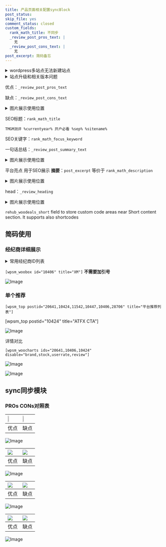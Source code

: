 ```yaml
---
title: 产品页面相关配置syncBlock
post_status: 
skip_file: yes
comment_status: closed
custom_fields:
  rank_math_title: 不同步
  _review_post_pros_text: |
    无
  _review_post_cons_text: |
    无
post_excerpt: 简码备忘
---
```

<details><summary>wordpress多站点无法新建站点</summary>

<li>和报错需要清理cookies一样的原因</li>
<li>wp-config.php里面<code>define( 'SUBDOMAIN_INSTALL', false );//子域名安装</code></li>
<li>新建子站点是用<code>define( 'SUBDOMAIN_INSTALL', true);//子域名安装</code> 完成以后，改成<code>false</code></li>
</details>

<details><summary>站点升级和相关版本问题</summary>

<p>wordpress：5.9.9
woocommerce：7.5.1
出现问题的地方：主题选项里面>><strong>Product layout >>compact style</strong></p>
<p>如何出现没有用过的字段 导致无法保存。先导出配置 然后进行修改，后面再次恢复即可。</p>
<p>出现部分字段无法显示时，需要返回默认布局后，对产品进行保存就好了。</p>
<p></p>
</details>

优点：`_review_post_pros_text`

缺点：`_review_post_cons_text`

<details><summary>图片展示使用位置</summary>

<img src="https://prod-files-secure.s3.us-west-2.amazonaws.com/39ed1227-6d7d-4570-be36-9ccd4a2c4241/f51d3d83-55d4-4bdf-9604-f37ec77ab556/Untitled.png?X-Amz-Algorithm=AWS4-HMAC-SHA256&X-Amz-Content-Sha256=UNSIGNED-PAYLOAD&X-Amz-Credential=ASIAZI2LB466ZO2TYQWR%2F20250708%2Fus-west-2%2Fs3%2Faws4_request&X-Amz-Date=20250708T225516Z&X-Amz-Expires=3600&X-Amz-Security-Token=IQoJb3JpZ2luX2VjEI%2F%2F%2F%2F%2F%2F%2F%2F%2F%2F%2FwEaCXVzLXdlc3QtMiJHMEUCIQDMu00gUr58LMiw0yifi%2F6O4iaAKmP7L19F9AdMr3qx7AIgfUoqfZl1jOgFuUxJ%2FcO4plDnKq72S7RRH3mG6gtr0gwqiAQImP%2F%2F%2F%2F%2F%2F%2F%2F%2F%2FARAAGgw2Mzc0MjMxODM4MDUiDAqQnB9v%2B0lYi2dixyrcA62C6rnAHqYWEmoWUl%2FtaL19yTXJsI20SRZo0q5kmDcxLE9vI4kQaRv5Sz%2FW2m2BwOGlcBMjzMdbKEn5UQi4Ar9tILLxTKG10e0VsmdUnerrtsZ5xOnjPs%2BNmZdvWfanwkiIx1aGdEYMRtaeyztCH9xstFZY67FAxRxRnt5z0RRnerSppGvJC8wQbXSiEk0FuoEAdtxB7i%2FyR4rOr6KpIln5zKxp7Av9WEGtV2sPWpfU%2FD7r0WPRxzYTnG0b0K9fL5ycixhYw77I46I0QBZGss36MKax%2FQNzlDBTbkPdD1By3VV%2BiAhQk7iiWztkSScVpq30SXeAOqzb612h9%2Bdbt0OHSEYcm0DKhcFElBuO2ordCSl2xD00Nn9IQJhZiKFHkUcbK6BZ426mbKOqqaNxlwxNWlv3cfW3OzU9izEvrDY624bjv8m4TqtQrhAJq8Wdjxq2cjsBLZ7yCSq%2B0AAhzYSygWizTfCwO861ZnWtIqPBQxWG2IKqP9KHANUIgWSMX6poXID1pDDT1nfthJyYh1yBfhVBHUIo1Ttmdg9OzD07ljUBbhq6R2G3nx4aQWQKWFKRWm2%2F6zjI4P0rTvGOiRWsq4up21RppVE%2BaIZZNNMZbLjr4ww8AUExCHgwMMbBtsMGOqUBSwZTRaByF8%2FxQPqiWNkKiiZuJ7uIFj%2BX8qDUcmTj6NTes6YvA9gKnRS7t1SE5R994lSrFhotvsVRZtuBkAdtPcNfaM2Zi2FvfoFP%2BK1JbZg7xtSJ65K%2Bczw8EuCyDyEEC82Kuf2VOwvY0%2BL6GeHV5GSiKFNWqlkkLmUJRGn2lXGcv1W%2BU8Ww%2F6Rx%2B2Tcdop1z27XT5KxXBHqrrB0VKDiQNFifT4S&X-Amz-Signature=44415613e59193ac488b7f680c91a04178506bb3e16561e6decfca0a08ff76f3&X-Amz-SignedHeaders=host&x-amz-checksum-mode=ENABLED&x-id=GetObject" alt="Image">
</details>

SEO标题：`rank_math_title`

`TMGM测评 %currentyear% 开户必看 %sep% %sitename%`

SEO关键字：`rank_math_focus_keyword`

一句话总结：`_review_post_summary_text`

<details><summary>图片展示使用位置</summary>

<img src="https://prod-files-secure.s3.us-west-2.amazonaws.com/39ed1227-6d7d-4570-be36-9ccd4a2c4241/4b96a922-296c-4f4e-8630-d1c870cbce01/Untitled.png?X-Amz-Algorithm=AWS4-HMAC-SHA256&X-Amz-Content-Sha256=UNSIGNED-PAYLOAD&X-Amz-Credential=ASIAZI2LB466TIKBFG2Z%2F20250708%2Fus-west-2%2Fs3%2Faws4_request&X-Amz-Date=20250708T225516Z&X-Amz-Expires=3600&X-Amz-Security-Token=IQoJb3JpZ2luX2VjEI%2F%2F%2F%2F%2F%2F%2F%2F%2F%2F%2FwEaCXVzLXdlc3QtMiJIMEYCIQCHmOgN6R5zxJYWeqhwvsOcBVDdLuABF%2BflCUPaD0e4IgIhAPdcfO%2BSQVhz9nrsPZ82RGd%2FmmqKNNsFNg2wuHI%2FhGbJKogECJj%2F%2F%2F%2F%2F%2F%2F%2F%2F%2FwEQABoMNjM3NDIzMTgzODA1Igygib6YsRemGmmlF3Yq3AMzJMCx1WxNfUTymls4hLxxxUiMAR5iSR9fwik8dsYMwfmYTdBD7Oo04%2FGYZHR6odjMw%2F%2B5oH0agerWGB7PvU4OtPJufjGcVK%2BOqYXVk7lNRkivXD1cb6rk2BqsAZMaPWq%2Fqb3zyBOBKjf7UdaTqjPB1jHLJP2a%2BnLJnFwY6FoinkDlp184t5e71xTYhKKZ4oEWXZKLJLm4gjj9a4%2F8%2FmWFgNHFTK56KUXxmE%2FCkGz5NCGIODjSJYKX79KYWLYHCxIM8F0GBBVmA3rbxp1oIMsYvCYUE8glPVyUNjpiZ5u6vLtT14lPWzZa%2FfYF2TtZFnYFcTajf%2BdnH2nFVCwleBPOH4LrnC%2F62xcy7WGucLNA1ReObLvXt8n1GT%2B2XkYZriQaPfXeMxcWPues50GbGnr%2FpEOsqByCxZTknMRhzPeaCtH8EtRSRqYXnYUtmnD1LgBNS9u56uNpK7i6b7EsuOdFqusCa%2BHN8p4g%2Faxuucqayn2D2RcMOejgxPDJM3tlAPxZ4tq5KaTKNiGDiYjK1MPiVyL%2FdwpDBOTNYgnDScLmMuI48YBtjmgtQebvVViLsPqBcgOHpPaW8OWPBNwlmc9RLcE8sGMYa4f4SQnbW%2FxqdPaFSIhTZr3K0JkSyDCZwrbDBjqkAfSrnm6NFTbcZhXRLbNqr06qzw8PaYXAn05YuKapcN8fuQPWHXjIQFIbbH8BQBZTuYTWiVa59BSwqATi8724Wj7%2Fw%2BN36hZ1YR%2BWOnu1Qu49p38IPsAhtLw%2BmXm%2Bo9Mtx4dtqq73B53PFZuhjYvSsA%2BUXLgKGR9eUeE719uZuE93%2FFvxNjJuvi5pbvkzIaK8eiPK70CR7KlFwqLsZ71tZIAfJm1b&X-Amz-Signature=1168bebed66aa66f58a6069cea18ebaab07e3a2dffe1f4337dd22f9c63ad3d8c&X-Amz-SignedHeaders=host&x-amz-checksum-mode=ENABLED&x-id=GetObject" alt="Image">
</details>

平台亮点 用于SEO展示 **摘要**：`post_excerpt`  等价于 `rank_math_description`

<details><summary>图片展示使用位置</summary>

<img src="https://prod-files-secure.s3.us-west-2.amazonaws.com/39ed1227-6d7d-4570-be36-9ccd4a2c4241/1ee11f63-b60a-4dfe-a7a7-d58ff23b5d88/Untitled.png?X-Amz-Algorithm=AWS4-HMAC-SHA256&X-Amz-Content-Sha256=UNSIGNED-PAYLOAD&X-Amz-Credential=ASIAZI2LB466ZWEVQBXS%2F20250708%2Fus-west-2%2Fs3%2Faws4_request&X-Amz-Date=20250708T225517Z&X-Amz-Expires=3600&X-Amz-Security-Token=IQoJb3JpZ2luX2VjEI%2F%2F%2F%2F%2F%2F%2F%2F%2F%2F%2FwEaCXVzLXdlc3QtMiJGMEQCIAhoy9KPeUvD0CBT59Eq60mYAzhLGnDUFFGTzasEXITlAiAVloN5veV6PAhL4ZrG2ibj657BJECbQ91RIEZCWGdGoiqIBAiY%2F%2F%2F%2F%2F%2F%2F%2F%2F%2F8BEAAaDDYzNzQyMzE4MzgwNSIMfpPZfg40ACLwHADAKtwDhAsGebMzoBrY7JkyTEJ2v0o27xwJt1I7JhhhslEDC3HtORVJkXMd8krKLnphvkcw7Q64WSRBLiMPa6LhQAmiiJRs66xKFk2NRnHQjxudL94UXkxQuUn8WFoXRI57D%2ByzHxNMuLccCqAvYHlXsY31iHDjCbOelHZ%2BdnbBtp3huWkje%2BLBAjsnP99zmyZkdp7an6zdQ7%2FYAZbt7ZeA%2BTokNykxXraqHmKCC%2F0lK%2FKEcOQFltLKMGFECRbKEP03OMG9%2FIlmPHgBKHwCWGNbRoA%2BceHILPE9DCyz4whdL%2F6j67c7OvdWKtU0eccI5IGcyaY1caQc4U5QqXRW8yVtrHRp5bEiNrihcNX0%2FLvPHT8BGQRS1eMC1O2C%2FhPElZGrVkDtjwHzp23ZT2tyl4Nj8eqFxgC65qTAjtK3pbPJgL8CWRfm7gW5UNB46Z9%2Fg4AcDP1S8cbGVahjAIdQquZAXJyi0gM6ri3ufkRA%2Fou7ZSyEMJSxcZwDY9D%2FFxYRgOGBmmjShx69ZGEci1NfB4eUUaYKq2oAF5ybhytWafAK7Uaq%2FuXAfrJ818hFwVkNn49uamS0y0t9bMv5E9k6xdZW5vT7VBAGLzCruXu6HlA0KMtGtwwjTTPfiITNLW3JkaUwkMK2wwY6pgG%2Fiw4szXJpa%2ByaN0Qd6%2BSmT%2B1PjCAjbMhAb6PNxk5gEn%2FF6OxnJ60HNfnhA2rt9TJRmnvMn4lW%2BQSUXZUqUNeGnk9hd0npsn%2FUcAgXkqgek9qgiKEW0USxQXXZMFmy%2F2jxGn3mo8kJ2XYAsxKMafyZuvnut31vyM8wqaZrxmCDYXyEmYvNKmxKX7nNGOVHoPwQCKtbPsCk0N1lSe%2FlmKE9lQq89ksl&X-Amz-Signature=44e65070f3b9354e84c5d31feae63927e3ce202514e2b5e08c858c61abee3aa8&X-Amz-SignedHeaders=host&x-amz-checksum-mode=ENABLED&x-id=GetObject" alt="Image">
<img src="https://prod-files-secure.s3.us-west-2.amazonaws.com/39ed1227-6d7d-4570-be36-9ccd4a2c4241/ad4118b5-78d8-4fbe-801e-3b29b5d99c01/Untitled.png?X-Amz-Algorithm=AWS4-HMAC-SHA256&X-Amz-Content-Sha256=UNSIGNED-PAYLOAD&X-Amz-Credential=ASIAZI2LB466ZWEVQBXS%2F20250708%2Fus-west-2%2Fs3%2Faws4_request&X-Amz-Date=20250708T225517Z&X-Amz-Expires=3600&X-Amz-Security-Token=IQoJb3JpZ2luX2VjEI%2F%2F%2F%2F%2F%2F%2F%2F%2F%2F%2FwEaCXVzLXdlc3QtMiJGMEQCIAhoy9KPeUvD0CBT59Eq60mYAzhLGnDUFFGTzasEXITlAiAVloN5veV6PAhL4ZrG2ibj657BJECbQ91RIEZCWGdGoiqIBAiY%2F%2F%2F%2F%2F%2F%2F%2F%2F%2F8BEAAaDDYzNzQyMzE4MzgwNSIMfpPZfg40ACLwHADAKtwDhAsGebMzoBrY7JkyTEJ2v0o27xwJt1I7JhhhslEDC3HtORVJkXMd8krKLnphvkcw7Q64WSRBLiMPa6LhQAmiiJRs66xKFk2NRnHQjxudL94UXkxQuUn8WFoXRI57D%2ByzHxNMuLccCqAvYHlXsY31iHDjCbOelHZ%2BdnbBtp3huWkje%2BLBAjsnP99zmyZkdp7an6zdQ7%2FYAZbt7ZeA%2BTokNykxXraqHmKCC%2F0lK%2FKEcOQFltLKMGFECRbKEP03OMG9%2FIlmPHgBKHwCWGNbRoA%2BceHILPE9DCyz4whdL%2F6j67c7OvdWKtU0eccI5IGcyaY1caQc4U5QqXRW8yVtrHRp5bEiNrihcNX0%2FLvPHT8BGQRS1eMC1O2C%2FhPElZGrVkDtjwHzp23ZT2tyl4Nj8eqFxgC65qTAjtK3pbPJgL8CWRfm7gW5UNB46Z9%2Fg4AcDP1S8cbGVahjAIdQquZAXJyi0gM6ri3ufkRA%2Fou7ZSyEMJSxcZwDY9D%2FFxYRgOGBmmjShx69ZGEci1NfB4eUUaYKq2oAF5ybhytWafAK7Uaq%2FuXAfrJ818hFwVkNn49uamS0y0t9bMv5E9k6xdZW5vT7VBAGLzCruXu6HlA0KMtGtwwjTTPfiITNLW3JkaUwkMK2wwY6pgG%2Fiw4szXJpa%2ByaN0Qd6%2BSmT%2B1PjCAjbMhAb6PNxk5gEn%2FF6OxnJ60HNfnhA2rt9TJRmnvMn4lW%2BQSUXZUqUNeGnk9hd0npsn%2FUcAgXkqgek9qgiKEW0USxQXXZMFmy%2F2jxGn3mo8kJ2XYAsxKMafyZuvnut31vyM8wqaZrxmCDYXyEmYvNKmxKX7nNGOVHoPwQCKtbPsCk0N1lSe%2FlmKE9lQq89ksl&X-Amz-Signature=a58996a521a545df2a49d9ac6014b555596d40b782514777437cc89dba29d980&X-Amz-SignedHeaders=host&x-amz-checksum-mode=ENABLED&x-id=GetObject" alt="Image">
<img src="https://prod-files-secure.s3.us-west-2.amazonaws.com/39ed1227-6d7d-4570-be36-9ccd4a2c4241/a38cf7c9-a79c-4b64-9e94-13589fe0758b/Untitled.png?X-Amz-Algorithm=AWS4-HMAC-SHA256&X-Amz-Content-Sha256=UNSIGNED-PAYLOAD&X-Amz-Credential=ASIAZI2LB466ZWEVQBXS%2F20250708%2Fus-west-2%2Fs3%2Faws4_request&X-Amz-Date=20250708T225517Z&X-Amz-Expires=3600&X-Amz-Security-Token=IQoJb3JpZ2luX2VjEI%2F%2F%2F%2F%2F%2F%2F%2F%2F%2F%2FwEaCXVzLXdlc3QtMiJGMEQCIAhoy9KPeUvD0CBT59Eq60mYAzhLGnDUFFGTzasEXITlAiAVloN5veV6PAhL4ZrG2ibj657BJECbQ91RIEZCWGdGoiqIBAiY%2F%2F%2F%2F%2F%2F%2F%2F%2F%2F8BEAAaDDYzNzQyMzE4MzgwNSIMfpPZfg40ACLwHADAKtwDhAsGebMzoBrY7JkyTEJ2v0o27xwJt1I7JhhhslEDC3HtORVJkXMd8krKLnphvkcw7Q64WSRBLiMPa6LhQAmiiJRs66xKFk2NRnHQjxudL94UXkxQuUn8WFoXRI57D%2ByzHxNMuLccCqAvYHlXsY31iHDjCbOelHZ%2BdnbBtp3huWkje%2BLBAjsnP99zmyZkdp7an6zdQ7%2FYAZbt7ZeA%2BTokNykxXraqHmKCC%2F0lK%2FKEcOQFltLKMGFECRbKEP03OMG9%2FIlmPHgBKHwCWGNbRoA%2BceHILPE9DCyz4whdL%2F6j67c7OvdWKtU0eccI5IGcyaY1caQc4U5QqXRW8yVtrHRp5bEiNrihcNX0%2FLvPHT8BGQRS1eMC1O2C%2FhPElZGrVkDtjwHzp23ZT2tyl4Nj8eqFxgC65qTAjtK3pbPJgL8CWRfm7gW5UNB46Z9%2Fg4AcDP1S8cbGVahjAIdQquZAXJyi0gM6ri3ufkRA%2Fou7ZSyEMJSxcZwDY9D%2FFxYRgOGBmmjShx69ZGEci1NfB4eUUaYKq2oAF5ybhytWafAK7Uaq%2FuXAfrJ818hFwVkNn49uamS0y0t9bMv5E9k6xdZW5vT7VBAGLzCruXu6HlA0KMtGtwwjTTPfiITNLW3JkaUwkMK2wwY6pgG%2Fiw4szXJpa%2ByaN0Qd6%2BSmT%2B1PjCAjbMhAb6PNxk5gEn%2FF6OxnJ60HNfnhA2rt9TJRmnvMn4lW%2BQSUXZUqUNeGnk9hd0npsn%2FUcAgXkqgek9qgiKEW0USxQXXZMFmy%2F2jxGn3mo8kJ2XYAsxKMafyZuvnut31vyM8wqaZrxmCDYXyEmYvNKmxKX7nNGOVHoPwQCKtbPsCk0N1lSe%2FlmKE9lQq89ksl&X-Amz-Signature=4706e684720e1fd4dc4f0a8959d9aa3bc0a16f84ea2cbd3a9dc1ad51fe1eba82&X-Amz-SignedHeaders=host&x-amz-checksum-mode=ENABLED&x-id=GetObject" alt="Image">
<img src="https://prod-files-secure.s3.us-west-2.amazonaws.com/39ed1227-6d7d-4570-be36-9ccd4a2c4241/7da6fc1e-d2ac-42ae-8c75-cb5749aa18f6/Untitled.png?X-Amz-Algorithm=AWS4-HMAC-SHA256&X-Amz-Content-Sha256=UNSIGNED-PAYLOAD&X-Amz-Credential=ASIAZI2LB466ZWEVQBXS%2F20250708%2Fus-west-2%2Fs3%2Faws4_request&X-Amz-Date=20250708T225517Z&X-Amz-Expires=3600&X-Amz-Security-Token=IQoJb3JpZ2luX2VjEI%2F%2F%2F%2F%2F%2F%2F%2F%2F%2F%2FwEaCXVzLXdlc3QtMiJGMEQCIAhoy9KPeUvD0CBT59Eq60mYAzhLGnDUFFGTzasEXITlAiAVloN5veV6PAhL4ZrG2ibj657BJECbQ91RIEZCWGdGoiqIBAiY%2F%2F%2F%2F%2F%2F%2F%2F%2F%2F8BEAAaDDYzNzQyMzE4MzgwNSIMfpPZfg40ACLwHADAKtwDhAsGebMzoBrY7JkyTEJ2v0o27xwJt1I7JhhhslEDC3HtORVJkXMd8krKLnphvkcw7Q64WSRBLiMPa6LhQAmiiJRs66xKFk2NRnHQjxudL94UXkxQuUn8WFoXRI57D%2ByzHxNMuLccCqAvYHlXsY31iHDjCbOelHZ%2BdnbBtp3huWkje%2BLBAjsnP99zmyZkdp7an6zdQ7%2FYAZbt7ZeA%2BTokNykxXraqHmKCC%2F0lK%2FKEcOQFltLKMGFECRbKEP03OMG9%2FIlmPHgBKHwCWGNbRoA%2BceHILPE9DCyz4whdL%2F6j67c7OvdWKtU0eccI5IGcyaY1caQc4U5QqXRW8yVtrHRp5bEiNrihcNX0%2FLvPHT8BGQRS1eMC1O2C%2FhPElZGrVkDtjwHzp23ZT2tyl4Nj8eqFxgC65qTAjtK3pbPJgL8CWRfm7gW5UNB46Z9%2Fg4AcDP1S8cbGVahjAIdQquZAXJyi0gM6ri3ufkRA%2Fou7ZSyEMJSxcZwDY9D%2FFxYRgOGBmmjShx69ZGEci1NfB4eUUaYKq2oAF5ybhytWafAK7Uaq%2FuXAfrJ818hFwVkNn49uamS0y0t9bMv5E9k6xdZW5vT7VBAGLzCruXu6HlA0KMtGtwwjTTPfiITNLW3JkaUwkMK2wwY6pgG%2Fiw4szXJpa%2ByaN0Qd6%2BSmT%2B1PjCAjbMhAb6PNxk5gEn%2FF6OxnJ60HNfnhA2rt9TJRmnvMn4lW%2BQSUXZUqUNeGnk9hd0npsn%2FUcAgXkqgek9qgiKEW0USxQXXZMFmy%2F2jxGn3mo8kJ2XYAsxKMafyZuvnut31vyM8wqaZrxmCDYXyEmYvNKmxKX7nNGOVHoPwQCKtbPsCk0N1lSe%2FlmKE9lQq89ksl&X-Amz-Signature=deb466d74f2e2da1073296c0239290edbc315d36a4f43797ed6712c919c2188f&X-Amz-SignedHeaders=host&x-amz-checksum-mode=ENABLED&x-id=GetObject" alt="Image">
<img src="https://prod-files-secure.s3.us-west-2.amazonaws.com/39ed1227-6d7d-4570-be36-9ccd4a2c4241/7e97f40a-eaee-47f5-b2f9-475f96808fa7/Untitled.png?X-Amz-Algorithm=AWS4-HMAC-SHA256&X-Amz-Content-Sha256=UNSIGNED-PAYLOAD&X-Amz-Credential=ASIAZI2LB466ZWEVQBXS%2F20250708%2Fus-west-2%2Fs3%2Faws4_request&X-Amz-Date=20250708T225517Z&X-Amz-Expires=3600&X-Amz-Security-Token=IQoJb3JpZ2luX2VjEI%2F%2F%2F%2F%2F%2F%2F%2F%2F%2F%2FwEaCXVzLXdlc3QtMiJGMEQCIAhoy9KPeUvD0CBT59Eq60mYAzhLGnDUFFGTzasEXITlAiAVloN5veV6PAhL4ZrG2ibj657BJECbQ91RIEZCWGdGoiqIBAiY%2F%2F%2F%2F%2F%2F%2F%2F%2F%2F8BEAAaDDYzNzQyMzE4MzgwNSIMfpPZfg40ACLwHADAKtwDhAsGebMzoBrY7JkyTEJ2v0o27xwJt1I7JhhhslEDC3HtORVJkXMd8krKLnphvkcw7Q64WSRBLiMPa6LhQAmiiJRs66xKFk2NRnHQjxudL94UXkxQuUn8WFoXRI57D%2ByzHxNMuLccCqAvYHlXsY31iHDjCbOelHZ%2BdnbBtp3huWkje%2BLBAjsnP99zmyZkdp7an6zdQ7%2FYAZbt7ZeA%2BTokNykxXraqHmKCC%2F0lK%2FKEcOQFltLKMGFECRbKEP03OMG9%2FIlmPHgBKHwCWGNbRoA%2BceHILPE9DCyz4whdL%2F6j67c7OvdWKtU0eccI5IGcyaY1caQc4U5QqXRW8yVtrHRp5bEiNrihcNX0%2FLvPHT8BGQRS1eMC1O2C%2FhPElZGrVkDtjwHzp23ZT2tyl4Nj8eqFxgC65qTAjtK3pbPJgL8CWRfm7gW5UNB46Z9%2Fg4AcDP1S8cbGVahjAIdQquZAXJyi0gM6ri3ufkRA%2Fou7ZSyEMJSxcZwDY9D%2FFxYRgOGBmmjShx69ZGEci1NfB4eUUaYKq2oAF5ybhytWafAK7Uaq%2FuXAfrJ818hFwVkNn49uamS0y0t9bMv5E9k6xdZW5vT7VBAGLzCruXu6HlA0KMtGtwwjTTPfiITNLW3JkaUwkMK2wwY6pgG%2Fiw4szXJpa%2ByaN0Qd6%2BSmT%2B1PjCAjbMhAb6PNxk5gEn%2FF6OxnJ60HNfnhA2rt9TJRmnvMn4lW%2BQSUXZUqUNeGnk9hd0npsn%2FUcAgXkqgek9qgiKEW0USxQXXZMFmy%2F2jxGn3mo8kJ2XYAsxKMafyZuvnut31vyM8wqaZrxmCDYXyEmYvNKmxKX7nNGOVHoPwQCKtbPsCk0N1lSe%2FlmKE9lQq89ksl&X-Amz-Signature=e2996aa717f353a917ad3db7d4897e36a2121a0b43ab95a1819921f71494f7c5&X-Amz-SignedHeaders=host&x-amz-checksum-mode=ENABLED&x-id=GetObject" alt="Image">
</details>

head：`_review_heading`

<details><summary>图片展示使用位置</summary>

<img src="https://prod-files-secure.s3.us-west-2.amazonaws.com/39ed1227-6d7d-4570-be36-9ccd4a2c4241/3a4650ad-9887-415c-889a-edd51fa54f27/Untitled.png?X-Amz-Algorithm=AWS4-HMAC-SHA256&X-Amz-Content-Sha256=UNSIGNED-PAYLOAD&X-Amz-Credential=ASIAZI2LB466U4JZTFBV%2F20250708%2Fus-west-2%2Fs3%2Faws4_request&X-Amz-Date=20250708T225517Z&X-Amz-Expires=3600&X-Amz-Security-Token=IQoJb3JpZ2luX2VjEI%2F%2F%2F%2F%2F%2F%2F%2F%2F%2F%2FwEaCXVzLXdlc3QtMiJHMEUCIDIgikksw7zYWdj4wnOTUxULdiNTPQ9znUi6Mnpl3fbuAiEAvbrOzgHQPnlM5WnAIcO296sgSAFkhL07vjjSciZXXAcqiAQImP%2F%2F%2F%2F%2F%2F%2F%2F%2F%2FARAAGgw2Mzc0MjMxODM4MDUiDHqz6BhurLWu4wWweyrcA6cwUugXvgKa9s15w%2FIU8MQoVYWN3MNHQT%2BbrymqdkPUivRwlGT%2Fs8leAFM3RbOIiSAhIBxhCViXsypjHIyD3Y5Jrg0pZjyNvhWB2y1ZBEa4RvQwrJSkk7qoW7ol88%2Fjl2Sj%2BE98N58FiodPhjwjQBzRvAL5yNJh2iYMxWJoQ12hFDBwP7z86gOOzBepZ3Fsvkkax2NPpFexCqqzFzNX7QYeG6MZnxVHnw518O3gPfRjAmAU5NO%2BzDyf9sKsu6uA48kOAPU1jmye%2FIcGklOT3fBD7eumonARwzjZ749QumniMhyv62vwtBZcA2qvTATxd51DP6sIznHIJERxQwOqWKRPJ5AofOIwZXdFSJKPpFLf0pLQE3%2FYDHGbCTi6EVeisfMm0%2B4N1HUyYXC7CC2ucOc2XafsqrmLIH1sghlkm8LvImTUFKjPz0jUEp5tdftQJyhDiUyH7Rma6ejXZHDwMdx20Wi2ijjI2MoUXqDWcMftjK67EuhZ2NnKmgF1J8bg3iz%2BvwtETmErc43UC4bO4p99VQNksaF5%2BxLmSQfzmg9%2FxcPEsqyAsLxev%2BEGo66lNvSW%2BePCpIlKtSC6nVCpStWkVMK4RjsyimFYgRogw87byI0bR4dHENnLLP6HMMnBtsMGOqUB2wLrdXo0S9TnB1t%2F7Skt6P2Mn4%2Flsc1CugjuI7qE%2FfUzglGkQEbY57CZNVWWltM5kiX58wrajNhARgL0CoXbaW9epy14mFauOGA90bUxNz4dYnFW%2FeBuSYRXIWmrmDAY%2BSKdP0s1SRvpIznKICDSF3ji0tS6RRmpDlV9VVNCIeVXvfddJ6BJCAdKsbTjoaBTs2jZu%2FL72oSRamhM%2FnM%2BaCa3CKDn&X-Amz-Signature=5cac0770fcc8aa52295589c05a14681657607d27c995fade2e1288c15624b235&X-Amz-SignedHeaders=host&x-amz-checksum-mode=ENABLED&x-id=GetObject" alt="Image">
</details>

`rehub_woodeals_short`	field to store custom code areas near Short content section. It supports also shortcodes



## 简码使用

### 经纪商详细展示

<details><summary>常用经纪商ID列表</summary>

<pre><code class="php">嘉盛 ===> 20641  [wpsm_woobox id="20641" title="嘉盛"]
易信easymarkets ===> 11542  [wpsm_woobox id="11542" title="易信easymarkets"]
ATFX外汇 ===> 10424  [wpsm_woobox id="10424" title="ATFX"]
XM ===> 10406  [wpsm_woobox id="10406" title="XM"]
TMGM ===> 29622  [wpsm_woobox id="29622" title="TMGM"]
HYCM ===> 10447  [wpsm_woobox id="10447" title="HYCM"]
fpmarkets澳福外汇 ===> 20639  [wpsm_woobox id="20639" title="fpmarkets澳福外汇"]</code></pre>
</details>

`[wpsm_woobox id="10406" title="XM"]` **不需要加引号**

![Image](https://prod-files-secure.s3.us-west-2.amazonaws.com/39ed1227-6d7d-4570-be36-9ccd4a2c4241/4f898f9d-0fa7-4e43-acd3-ac6bc7be575a/Untitled.png?X-Amz-Algorithm=AWS4-HMAC-SHA256&X-Amz-Content-Sha256=UNSIGNED-PAYLOAD&X-Amz-Credential=ASIAZI2LB466WZB42O6E%2F20250708%2Fus-west-2%2Fs3%2Faws4_request&X-Amz-Date=20250708T225515Z&X-Amz-Expires=3600&X-Amz-Security-Token=IQoJb3JpZ2luX2VjEI%2F%2F%2F%2F%2F%2F%2F%2F%2F%2F%2FwEaCXVzLXdlc3QtMiJHMEUCIBI8lGJzW%2BG9tXSa6ugfiFo9%2B9NDv7IzYePoUEWmht5dAiEArjmSt81C9TI0ShEUaqlYXmwQonVR8WEb2r%2BE4etlUeMqiAQImP%2F%2F%2F%2F%2F%2F%2F%2F%2F%2FARAAGgw2Mzc0MjMxODM4MDUiDPcDnoyLUdCpO1XI1yrcA%2FypcUNB2KeIaVupcwg6CwJAaR%2BIS31JxEx%2BgnQXzjo%2BQsswJTIRGCpDzbLphGXrucZCoQTZ1WnihTin47fmguNVNLlGY8mOydU%2Fc7FuD7OIQL6ptmajJqnqxdQlJft5lQRdjZamghf%2F6buZNkyMEAcPuywftSUJzwo44glTUYHYFj7rbT5RbuK9aejqcfDxe%2FZpQNEqyLcenRoZ8bcYKyvfIVpTJe9MwqxUyWfAVdTqEjiigDp%2Fxi52QN4B71fY9H6LwiwM%2FP0AQeb3OXW6cofBFkSxRgUV5HiZEywtpPEjt3Yi06rUnse8rlnwQTiZRXF9Og6XTTVVG2t1UBsueVG6rYD6AzQC4AmUlFJpMhmrOaAYTXQYeFXa2V3S1Fg2Ycm9gUb17AJryxjTm2ehFKd%2FxlWcJy3Z6LaD2tyGtiMdjAg%2FdrBKUdcAFigUCxFWlK0vcwafeU5GygxTIF%2FytU8HiB9S4RWzsOuuhwQwXnYqYL9tJsYjNbRgPaRbzpuHIPtBTkzTsLIJk3mPG%2FEWzEfIFX1mDJagzwGok2h%2F5u0CWRFZCVfkSaxHrWdYM7%2FaMJDsI1ctGYv1L04Qnlrui0iy%2BOkzPVzl0ymCYVKM3UQN9TGJVUexWyczaUaMMO3BtsMGOqUB8h%2Fnr5DHjTUDr%2FXZvhZRAh9dkHDiXBC0IKYmjUVd07%2Fj6Qm2Hfyuz0RAckHM88RB93ZeZUOe0CK4FeePRncZpmXzKv1EWAUvH1C%2BqwXtIzbtpDN8ag6V8itzaWZ78NO%2F7tjpKSk4scfIharsyHyWFIrM8kf6%2FPGqYbHMWTqyqlFLyFvLLJR1JNS7CPsykeFWAojNSeJv9W88kDFh9ZMTlNqYNd8J&X-Amz-Signature=6150eeeb22f0c032353cf7364e550394e53dc4cc510304170b0806c1f17a9bf8&X-Amz-SignedHeaders=host&x-amz-checksum-mode=ENABLED&x-id=GetObject)

### 单个推荐
`[wpsm_top postid="20641,10424,11542,10447,10406,28706" title="平台推荐列表"]`

[wpsm_top postid="10424" title="ATFX CTA"]

![Image](https://prod-files-secure.s3.us-west-2.amazonaws.com/39ed1227-6d7d-4570-be36-9ccd4a2c4241/5ac620dc-51a8-48b6-b55d-91f47299193c/Untitled.png?X-Amz-Algorithm=AWS4-HMAC-SHA256&X-Amz-Content-Sha256=UNSIGNED-PAYLOAD&X-Amz-Credential=ASIAZI2LB466WZB42O6E%2F20250708%2Fus-west-2%2Fs3%2Faws4_request&X-Amz-Date=20250708T225515Z&X-Amz-Expires=3600&X-Amz-Security-Token=IQoJb3JpZ2luX2VjEI%2F%2F%2F%2F%2F%2F%2F%2F%2F%2F%2FwEaCXVzLXdlc3QtMiJHMEUCIBI8lGJzW%2BG9tXSa6ugfiFo9%2B9NDv7IzYePoUEWmht5dAiEArjmSt81C9TI0ShEUaqlYXmwQonVR8WEb2r%2BE4etlUeMqiAQImP%2F%2F%2F%2F%2F%2F%2F%2F%2F%2FARAAGgw2Mzc0MjMxODM4MDUiDPcDnoyLUdCpO1XI1yrcA%2FypcUNB2KeIaVupcwg6CwJAaR%2BIS31JxEx%2BgnQXzjo%2BQsswJTIRGCpDzbLphGXrucZCoQTZ1WnihTin47fmguNVNLlGY8mOydU%2Fc7FuD7OIQL6ptmajJqnqxdQlJft5lQRdjZamghf%2F6buZNkyMEAcPuywftSUJzwo44glTUYHYFj7rbT5RbuK9aejqcfDxe%2FZpQNEqyLcenRoZ8bcYKyvfIVpTJe9MwqxUyWfAVdTqEjiigDp%2Fxi52QN4B71fY9H6LwiwM%2FP0AQeb3OXW6cofBFkSxRgUV5HiZEywtpPEjt3Yi06rUnse8rlnwQTiZRXF9Og6XTTVVG2t1UBsueVG6rYD6AzQC4AmUlFJpMhmrOaAYTXQYeFXa2V3S1Fg2Ycm9gUb17AJryxjTm2ehFKd%2FxlWcJy3Z6LaD2tyGtiMdjAg%2FdrBKUdcAFigUCxFWlK0vcwafeU5GygxTIF%2FytU8HiB9S4RWzsOuuhwQwXnYqYL9tJsYjNbRgPaRbzpuHIPtBTkzTsLIJk3mPG%2FEWzEfIFX1mDJagzwGok2h%2F5u0CWRFZCVfkSaxHrWdYM7%2FaMJDsI1ctGYv1L04Qnlrui0iy%2BOkzPVzl0ymCYVKM3UQN9TGJVUexWyczaUaMMO3BtsMGOqUB8h%2Fnr5DHjTUDr%2FXZvhZRAh9dkHDiXBC0IKYmjUVd07%2Fj6Qm2Hfyuz0RAckHM88RB93ZeZUOe0CK4FeePRncZpmXzKv1EWAUvH1C%2BqwXtIzbtpDN8ag6V8itzaWZ78NO%2F7tjpKSk4scfIharsyHyWFIrM8kf6%2FPGqYbHMWTqyqlFLyFvLLJR1JNS7CPsykeFWAojNSeJv9W88kDFh9ZMTlNqYNd8J&X-Amz-Signature=cd27d9f0dc4624012adb654cd144044c0d7f262ac7d7fd5bda2bab4a9a7fb3d1&X-Amz-SignedHeaders=host&x-amz-checksum-mode=ENABLED&x-id=GetObject)

详情对比

`[wpsm_woocharts ids="20641,10406,10424" disable="brand,stock,userrate,review"]`

![Image](https://prod-files-secure.s3.us-west-2.amazonaws.com/39ed1227-6d7d-4570-be36-9ccd4a2c4241/bf3ba45f-b9f3-4295-8aef-b4a495fd25f4/Untitled.png?X-Amz-Algorithm=AWS4-HMAC-SHA256&X-Amz-Content-Sha256=UNSIGNED-PAYLOAD&X-Amz-Credential=ASIAZI2LB466WZB42O6E%2F20250708%2Fus-west-2%2Fs3%2Faws4_request&X-Amz-Date=20250708T225515Z&X-Amz-Expires=3600&X-Amz-Security-Token=IQoJb3JpZ2luX2VjEI%2F%2F%2F%2F%2F%2F%2F%2F%2F%2F%2FwEaCXVzLXdlc3QtMiJHMEUCIBI8lGJzW%2BG9tXSa6ugfiFo9%2B9NDv7IzYePoUEWmht5dAiEArjmSt81C9TI0ShEUaqlYXmwQonVR8WEb2r%2BE4etlUeMqiAQImP%2F%2F%2F%2F%2F%2F%2F%2F%2F%2FARAAGgw2Mzc0MjMxODM4MDUiDPcDnoyLUdCpO1XI1yrcA%2FypcUNB2KeIaVupcwg6CwJAaR%2BIS31JxEx%2BgnQXzjo%2BQsswJTIRGCpDzbLphGXrucZCoQTZ1WnihTin47fmguNVNLlGY8mOydU%2Fc7FuD7OIQL6ptmajJqnqxdQlJft5lQRdjZamghf%2F6buZNkyMEAcPuywftSUJzwo44glTUYHYFj7rbT5RbuK9aejqcfDxe%2FZpQNEqyLcenRoZ8bcYKyvfIVpTJe9MwqxUyWfAVdTqEjiigDp%2Fxi52QN4B71fY9H6LwiwM%2FP0AQeb3OXW6cofBFkSxRgUV5HiZEywtpPEjt3Yi06rUnse8rlnwQTiZRXF9Og6XTTVVG2t1UBsueVG6rYD6AzQC4AmUlFJpMhmrOaAYTXQYeFXa2V3S1Fg2Ycm9gUb17AJryxjTm2ehFKd%2FxlWcJy3Z6LaD2tyGtiMdjAg%2FdrBKUdcAFigUCxFWlK0vcwafeU5GygxTIF%2FytU8HiB9S4RWzsOuuhwQwXnYqYL9tJsYjNbRgPaRbzpuHIPtBTkzTsLIJk3mPG%2FEWzEfIFX1mDJagzwGok2h%2F5u0CWRFZCVfkSaxHrWdYM7%2FaMJDsI1ctGYv1L04Qnlrui0iy%2BOkzPVzl0ymCYVKM3UQN9TGJVUexWyczaUaMMO3BtsMGOqUB8h%2Fnr5DHjTUDr%2FXZvhZRAh9dkHDiXBC0IKYmjUVd07%2Fj6Qm2Hfyuz0RAckHM88RB93ZeZUOe0CK4FeePRncZpmXzKv1EWAUvH1C%2BqwXtIzbtpDN8ag6V8itzaWZ78NO%2F7tjpKSk4scfIharsyHyWFIrM8kf6%2FPGqYbHMWTqyqlFLyFvLLJR1JNS7CPsykeFWAojNSeJv9W88kDFh9ZMTlNqYNd8J&X-Amz-Signature=bbc05a046c92aaf29439db4102e9e44885f55dc8b7bd72defe8aabe78910cf57&X-Amz-SignedHeaders=host&x-amz-checksum-mode=ENABLED&x-id=GetObject)

![Image](https://prod-files-secure.s3.us-west-2.amazonaws.com/39ed1227-6d7d-4570-be36-9ccd4a2c4241/30bc56ef-f383-4b48-9768-2ebc9e436ec0/Untitled.png?X-Amz-Algorithm=AWS4-HMAC-SHA256&X-Amz-Content-Sha256=UNSIGNED-PAYLOAD&X-Amz-Credential=ASIAZI2LB466WZB42O6E%2F20250708%2Fus-west-2%2Fs3%2Faws4_request&X-Amz-Date=20250708T225515Z&X-Amz-Expires=3600&X-Amz-Security-Token=IQoJb3JpZ2luX2VjEI%2F%2F%2F%2F%2F%2F%2F%2F%2F%2F%2FwEaCXVzLXdlc3QtMiJHMEUCIBI8lGJzW%2BG9tXSa6ugfiFo9%2B9NDv7IzYePoUEWmht5dAiEArjmSt81C9TI0ShEUaqlYXmwQonVR8WEb2r%2BE4etlUeMqiAQImP%2F%2F%2F%2F%2F%2F%2F%2F%2F%2FARAAGgw2Mzc0MjMxODM4MDUiDPcDnoyLUdCpO1XI1yrcA%2FypcUNB2KeIaVupcwg6CwJAaR%2BIS31JxEx%2BgnQXzjo%2BQsswJTIRGCpDzbLphGXrucZCoQTZ1WnihTin47fmguNVNLlGY8mOydU%2Fc7FuD7OIQL6ptmajJqnqxdQlJft5lQRdjZamghf%2F6buZNkyMEAcPuywftSUJzwo44glTUYHYFj7rbT5RbuK9aejqcfDxe%2FZpQNEqyLcenRoZ8bcYKyvfIVpTJe9MwqxUyWfAVdTqEjiigDp%2Fxi52QN4B71fY9H6LwiwM%2FP0AQeb3OXW6cofBFkSxRgUV5HiZEywtpPEjt3Yi06rUnse8rlnwQTiZRXF9Og6XTTVVG2t1UBsueVG6rYD6AzQC4AmUlFJpMhmrOaAYTXQYeFXa2V3S1Fg2Ycm9gUb17AJryxjTm2ehFKd%2FxlWcJy3Z6LaD2tyGtiMdjAg%2FdrBKUdcAFigUCxFWlK0vcwafeU5GygxTIF%2FytU8HiB9S4RWzsOuuhwQwXnYqYL9tJsYjNbRgPaRbzpuHIPtBTkzTsLIJk3mPG%2FEWzEfIFX1mDJagzwGok2h%2F5u0CWRFZCVfkSaxHrWdYM7%2FaMJDsI1ctGYv1L04Qnlrui0iy%2BOkzPVzl0ymCYVKM3UQN9TGJVUexWyczaUaMMO3BtsMGOqUB8h%2Fnr5DHjTUDr%2FXZvhZRAh9dkHDiXBC0IKYmjUVd07%2Fj6Qm2Hfyuz0RAckHM88RB93ZeZUOe0CK4FeePRncZpmXzKv1EWAUvH1C%2BqwXtIzbtpDN8ag6V8itzaWZ78NO%2F7tjpKSk4scfIharsyHyWFIrM8kf6%2FPGqYbHMWTqyqlFLyFvLLJR1JNS7CPsykeFWAojNSeJv9W88kDFh9ZMTlNqYNd8J&X-Amz-Signature=abc9dc9c3f41bca316bbba20b325b69b27c1dc9c5ffab5f29de3e4b424a9f452&X-Amz-SignedHeaders=host&x-amz-checksum-mode=ENABLED&x-id=GetObject)

## sync同步模块

### PROs CONs对照表

| <img src="https://cdn.ifttt.fun/gh/jarlin8/OSS@main/icons/customize/pros.svg" height="auto" width="37.3%"> | <img src="https://cdn.ifttt.fun/gh/jarlin8/OSS@main/icons/customize/cons.svg" height="auto" width="28.8%"> |
| :--- | :--- |
| 优点 | 缺点 |

![Image](https://prod-files-secure.s3.us-west-2.amazonaws.com/39ed1227-6d7d-4570-be36-9ccd4a2c4241/8742b755-dfb5-4004-9a5f-d6e561664bd8/Untitled.png?X-Amz-Algorithm=AWS4-HMAC-SHA256&X-Amz-Content-Sha256=UNSIGNED-PAYLOAD&X-Amz-Credential=ASIAZI2LB466WZB42O6E%2F20250708%2Fus-west-2%2Fs3%2Faws4_request&X-Amz-Date=20250708T225515Z&X-Amz-Expires=3600&X-Amz-Security-Token=IQoJb3JpZ2luX2VjEI%2F%2F%2F%2F%2F%2F%2F%2F%2F%2F%2FwEaCXVzLXdlc3QtMiJHMEUCIBI8lGJzW%2BG9tXSa6ugfiFo9%2B9NDv7IzYePoUEWmht5dAiEArjmSt81C9TI0ShEUaqlYXmwQonVR8WEb2r%2BE4etlUeMqiAQImP%2F%2F%2F%2F%2F%2F%2F%2F%2F%2FARAAGgw2Mzc0MjMxODM4MDUiDPcDnoyLUdCpO1XI1yrcA%2FypcUNB2KeIaVupcwg6CwJAaR%2BIS31JxEx%2BgnQXzjo%2BQsswJTIRGCpDzbLphGXrucZCoQTZ1WnihTin47fmguNVNLlGY8mOydU%2Fc7FuD7OIQL6ptmajJqnqxdQlJft5lQRdjZamghf%2F6buZNkyMEAcPuywftSUJzwo44glTUYHYFj7rbT5RbuK9aejqcfDxe%2FZpQNEqyLcenRoZ8bcYKyvfIVpTJe9MwqxUyWfAVdTqEjiigDp%2Fxi52QN4B71fY9H6LwiwM%2FP0AQeb3OXW6cofBFkSxRgUV5HiZEywtpPEjt3Yi06rUnse8rlnwQTiZRXF9Og6XTTVVG2t1UBsueVG6rYD6AzQC4AmUlFJpMhmrOaAYTXQYeFXa2V3S1Fg2Ycm9gUb17AJryxjTm2ehFKd%2FxlWcJy3Z6LaD2tyGtiMdjAg%2FdrBKUdcAFigUCxFWlK0vcwafeU5GygxTIF%2FytU8HiB9S4RWzsOuuhwQwXnYqYL9tJsYjNbRgPaRbzpuHIPtBTkzTsLIJk3mPG%2FEWzEfIFX1mDJagzwGok2h%2F5u0CWRFZCVfkSaxHrWdYM7%2FaMJDsI1ctGYv1L04Qnlrui0iy%2BOkzPVzl0ymCYVKM3UQN9TGJVUexWyczaUaMMO3BtsMGOqUB8h%2Fnr5DHjTUDr%2FXZvhZRAh9dkHDiXBC0IKYmjUVd07%2Fj6Qm2Hfyuz0RAckHM88RB93ZeZUOe0CK4FeePRncZpmXzKv1EWAUvH1C%2BqwXtIzbtpDN8ag6V8itzaWZ78NO%2F7tjpKSk4scfIharsyHyWFIrM8kf6%2FPGqYbHMWTqyqlFLyFvLLJR1JNS7CPsykeFWAojNSeJv9W88kDFh9ZMTlNqYNd8J&X-Amz-Signature=d332e3c1f74c2147b6fd28ad7bfbe1c68b4cd39ea812050b17b7b11ae26126e1&X-Amz-SignedHeaders=host&x-amz-checksum-mode=ENABLED&x-id=GetObject)

| <img src="https://cdn.ifttt.fun/gh/jarlin8/OSS@main/icons/customize/pros1.svg" height="auto"> | <img src="https://cdn.ifttt.fun/gh/jarlin8/OSS@main/icons/customize/cons1.svg" height="auto"> |
| :--- | :--- |
| 优点 | 缺点 |

![Image](https://prod-files-secure.s3.us-west-2.amazonaws.com/39ed1227-6d7d-4570-be36-9ccd4a2c4241/806358f8-c9c4-4e17-bb35-c6c76a5397a5/Untitled.png?X-Amz-Algorithm=AWS4-HMAC-SHA256&X-Amz-Content-Sha256=UNSIGNED-PAYLOAD&X-Amz-Credential=ASIAZI2LB466WZB42O6E%2F20250708%2Fus-west-2%2Fs3%2Faws4_request&X-Amz-Date=20250708T225515Z&X-Amz-Expires=3600&X-Amz-Security-Token=IQoJb3JpZ2luX2VjEI%2F%2F%2F%2F%2F%2F%2F%2F%2F%2F%2FwEaCXVzLXdlc3QtMiJHMEUCIBI8lGJzW%2BG9tXSa6ugfiFo9%2B9NDv7IzYePoUEWmht5dAiEArjmSt81C9TI0ShEUaqlYXmwQonVR8WEb2r%2BE4etlUeMqiAQImP%2F%2F%2F%2F%2F%2F%2F%2F%2F%2FARAAGgw2Mzc0MjMxODM4MDUiDPcDnoyLUdCpO1XI1yrcA%2FypcUNB2KeIaVupcwg6CwJAaR%2BIS31JxEx%2BgnQXzjo%2BQsswJTIRGCpDzbLphGXrucZCoQTZ1WnihTin47fmguNVNLlGY8mOydU%2Fc7FuD7OIQL6ptmajJqnqxdQlJft5lQRdjZamghf%2F6buZNkyMEAcPuywftSUJzwo44glTUYHYFj7rbT5RbuK9aejqcfDxe%2FZpQNEqyLcenRoZ8bcYKyvfIVpTJe9MwqxUyWfAVdTqEjiigDp%2Fxi52QN4B71fY9H6LwiwM%2FP0AQeb3OXW6cofBFkSxRgUV5HiZEywtpPEjt3Yi06rUnse8rlnwQTiZRXF9Og6XTTVVG2t1UBsueVG6rYD6AzQC4AmUlFJpMhmrOaAYTXQYeFXa2V3S1Fg2Ycm9gUb17AJryxjTm2ehFKd%2FxlWcJy3Z6LaD2tyGtiMdjAg%2FdrBKUdcAFigUCxFWlK0vcwafeU5GygxTIF%2FytU8HiB9S4RWzsOuuhwQwXnYqYL9tJsYjNbRgPaRbzpuHIPtBTkzTsLIJk3mPG%2FEWzEfIFX1mDJagzwGok2h%2F5u0CWRFZCVfkSaxHrWdYM7%2FaMJDsI1ctGYv1L04Qnlrui0iy%2BOkzPVzl0ymCYVKM3UQN9TGJVUexWyczaUaMMO3BtsMGOqUB8h%2Fnr5DHjTUDr%2FXZvhZRAh9dkHDiXBC0IKYmjUVd07%2Fj6Qm2Hfyuz0RAckHM88RB93ZeZUOe0CK4FeePRncZpmXzKv1EWAUvH1C%2BqwXtIzbtpDN8ag6V8itzaWZ78NO%2F7tjpKSk4scfIharsyHyWFIrM8kf6%2FPGqYbHMWTqyqlFLyFvLLJR1JNS7CPsykeFWAojNSeJv9W88kDFh9ZMTlNqYNd8J&X-Amz-Signature=65cb4a232215ffc34853a7189ff04e179e38fa82ebc6e5c98447e60ff8ad28cb&X-Amz-SignedHeaders=host&x-amz-checksum-mode=ENABLED&x-id=GetObject)

| <img src="https://cdn.ifttt.fun/gh/jarlin8/OSS@main/icons/customize/pros2.svg" height="auto"> | <img src="https://cdn.ifttt.fun/gh/jarlin8/OSS@main/icons/customize/cons2.svg" height="auto"> |
| :--- | :--- |
| 优点 | 缺点 |

![Image](https://prod-files-secure.s3.us-west-2.amazonaws.com/39ed1227-6d7d-4570-be36-9ccd4a2c4241/a9245ec9-70dd-4005-b534-0d54315fc5f3/Untitled.png?X-Amz-Algorithm=AWS4-HMAC-SHA256&X-Amz-Content-Sha256=UNSIGNED-PAYLOAD&X-Amz-Credential=ASIAZI2LB466WZB42O6E%2F20250708%2Fus-west-2%2Fs3%2Faws4_request&X-Amz-Date=20250708T225515Z&X-Amz-Expires=3600&X-Amz-Security-Token=IQoJb3JpZ2luX2VjEI%2F%2F%2F%2F%2F%2F%2F%2F%2F%2F%2FwEaCXVzLXdlc3QtMiJHMEUCIBI8lGJzW%2BG9tXSa6ugfiFo9%2B9NDv7IzYePoUEWmht5dAiEArjmSt81C9TI0ShEUaqlYXmwQonVR8WEb2r%2BE4etlUeMqiAQImP%2F%2F%2F%2F%2F%2F%2F%2F%2F%2FARAAGgw2Mzc0MjMxODM4MDUiDPcDnoyLUdCpO1XI1yrcA%2FypcUNB2KeIaVupcwg6CwJAaR%2BIS31JxEx%2BgnQXzjo%2BQsswJTIRGCpDzbLphGXrucZCoQTZ1WnihTin47fmguNVNLlGY8mOydU%2Fc7FuD7OIQL6ptmajJqnqxdQlJft5lQRdjZamghf%2F6buZNkyMEAcPuywftSUJzwo44glTUYHYFj7rbT5RbuK9aejqcfDxe%2FZpQNEqyLcenRoZ8bcYKyvfIVpTJe9MwqxUyWfAVdTqEjiigDp%2Fxi52QN4B71fY9H6LwiwM%2FP0AQeb3OXW6cofBFkSxRgUV5HiZEywtpPEjt3Yi06rUnse8rlnwQTiZRXF9Og6XTTVVG2t1UBsueVG6rYD6AzQC4AmUlFJpMhmrOaAYTXQYeFXa2V3S1Fg2Ycm9gUb17AJryxjTm2ehFKd%2FxlWcJy3Z6LaD2tyGtiMdjAg%2FdrBKUdcAFigUCxFWlK0vcwafeU5GygxTIF%2FytU8HiB9S4RWzsOuuhwQwXnYqYL9tJsYjNbRgPaRbzpuHIPtBTkzTsLIJk3mPG%2FEWzEfIFX1mDJagzwGok2h%2F5u0CWRFZCVfkSaxHrWdYM7%2FaMJDsI1ctGYv1L04Qnlrui0iy%2BOkzPVzl0ymCYVKM3UQN9TGJVUexWyczaUaMMO3BtsMGOqUB8h%2Fnr5DHjTUDr%2FXZvhZRAh9dkHDiXBC0IKYmjUVd07%2Fj6Qm2Hfyuz0RAckHM88RB93ZeZUOe0CK4FeePRncZpmXzKv1EWAUvH1C%2BqwXtIzbtpDN8ag6V8itzaWZ78NO%2F7tjpKSk4scfIharsyHyWFIrM8kf6%2FPGqYbHMWTqyqlFLyFvLLJR1JNS7CPsykeFWAojNSeJv9W88kDFh9ZMTlNqYNd8J&X-Amz-Signature=f2e183e696030535b402ab052612006e6e12a7e7cd9730a0a44ee0e4cbb7ce73&X-Amz-SignedHeaders=host&x-amz-checksum-mode=ENABLED&x-id=GetObject)

| <img src="https://cdn.ifttt.fun/gh/jarlin8/OSS@main/icons/customize/pros3.svg" height="auto"> | <img src="https://cdn.ifttt.fun/gh/jarlin8/OSS@main/icons/customize/cons3.svg" height="auto"> |
| :--- | :--- |
| 优点 | 缺点 |

![Image](https://prod-files-secure.s3.us-west-2.amazonaws.com/39ed1227-6d7d-4570-be36-9ccd4a2c4241/e1e580a2-2e5c-4780-9ff4-19c318fc2284/Untitled.png?X-Amz-Algorithm=AWS4-HMAC-SHA256&X-Amz-Content-Sha256=UNSIGNED-PAYLOAD&X-Amz-Credential=ASIAZI2LB466WZB42O6E%2F20250708%2Fus-west-2%2Fs3%2Faws4_request&X-Amz-Date=20250708T225515Z&X-Amz-Expires=3600&X-Amz-Security-Token=IQoJb3JpZ2luX2VjEI%2F%2F%2F%2F%2F%2F%2F%2F%2F%2F%2FwEaCXVzLXdlc3QtMiJHMEUCIBI8lGJzW%2BG9tXSa6ugfiFo9%2B9NDv7IzYePoUEWmht5dAiEArjmSt81C9TI0ShEUaqlYXmwQonVR8WEb2r%2BE4etlUeMqiAQImP%2F%2F%2F%2F%2F%2F%2F%2F%2F%2FARAAGgw2Mzc0MjMxODM4MDUiDPcDnoyLUdCpO1XI1yrcA%2FypcUNB2KeIaVupcwg6CwJAaR%2BIS31JxEx%2BgnQXzjo%2BQsswJTIRGCpDzbLphGXrucZCoQTZ1WnihTin47fmguNVNLlGY8mOydU%2Fc7FuD7OIQL6ptmajJqnqxdQlJft5lQRdjZamghf%2F6buZNkyMEAcPuywftSUJzwo44glTUYHYFj7rbT5RbuK9aejqcfDxe%2FZpQNEqyLcenRoZ8bcYKyvfIVpTJe9MwqxUyWfAVdTqEjiigDp%2Fxi52QN4B71fY9H6LwiwM%2FP0AQeb3OXW6cofBFkSxRgUV5HiZEywtpPEjt3Yi06rUnse8rlnwQTiZRXF9Og6XTTVVG2t1UBsueVG6rYD6AzQC4AmUlFJpMhmrOaAYTXQYeFXa2V3S1Fg2Ycm9gUb17AJryxjTm2ehFKd%2FxlWcJy3Z6LaD2tyGtiMdjAg%2FdrBKUdcAFigUCxFWlK0vcwafeU5GygxTIF%2FytU8HiB9S4RWzsOuuhwQwXnYqYL9tJsYjNbRgPaRbzpuHIPtBTkzTsLIJk3mPG%2FEWzEfIFX1mDJagzwGok2h%2F5u0CWRFZCVfkSaxHrWdYM7%2FaMJDsI1ctGYv1L04Qnlrui0iy%2BOkzPVzl0ymCYVKM3UQN9TGJVUexWyczaUaMMO3BtsMGOqUB8h%2Fnr5DHjTUDr%2FXZvhZRAh9dkHDiXBC0IKYmjUVd07%2Fj6Qm2Hfyuz0RAckHM88RB93ZeZUOe0CK4FeePRncZpmXzKv1EWAUvH1C%2BqwXtIzbtpDN8ag6V8itzaWZ78NO%2F7tjpKSk4scfIharsyHyWFIrM8kf6%2FPGqYbHMWTqyqlFLyFvLLJR1JNS7CPsykeFWAojNSeJv9W88kDFh9ZMTlNqYNd8J&X-Amz-Signature=7c7ce306f78778c9831f010a402fbd96b407afa157eb7bda2d1bcc06f20b5937&X-Amz-SignedHeaders=host&x-amz-checksum-mode=ENABLED&x-id=GetObject)